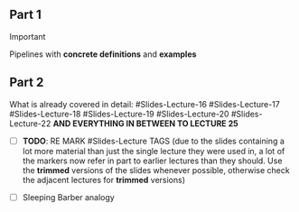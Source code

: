 ## Part 1
> [!Important]
> Pipelines with **concrete definitions** and **examples**

## Part 2
What is already covered in detail:
#Slides-Lecture-16 #Slides-Lecture-17 #Slides-Lecture-18 #Slides-Lecture-19 #Slides-Lecture-20 #Slides-Lecture-22 **AND EVERYTHING IN BETWEEN TO LECTURE 25**

- [ ] **TODO**: RE MARK #Slides-Lecture TAGS (due to the slides containing a lot more material than just the single lecture they were used in, a lot of the markers now refer in part to earlier lectures than they should. Use the **trimmed** versions of the slides whenever possible, otherwise check the adjacent lectures for **trimmed** versions)

- [ ] Sleeping Barber  analogy

